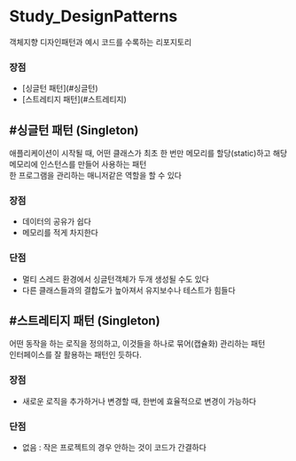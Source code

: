 # Study_DesignPatterns
 객체지향 디자인패턴과 예시 코드를 수록하는 리포지토리
<h3>장점</h3>
<ul>
<li>[싱글턴 패턴](#싱글턴)</li>
<li>[스트레티지 패턴](#스트레티지)</li>
</ul>
 

<h2>#싱글턴 패턴 (Singleton)</h2>
애플리케이션이 시작될 때, 어떤 클래스가 최초 한 번만 메모리를 할당(static)하고 해당 메모리에 인스턴스를 만들어 사용하는 패턴<br>
한 프로그램을 관리하는 매니저같은 역할을 할 수 있다
<h3>장점</h3>
<ul>
<li>데이터의 공유가 쉽다</li>
<li>메모리를 적게 차지한다</li>
</ul>
<h3>단점</h3>
<ul>
<li>멀티 스레드 환경에서 싱글턴객체가 두개 생성될 수도 있다</li>
<li>다른 클래스들과의 결합도가 높아져서 유지보수나 테스트가 힘들다</li>
</ul>

<h2>#스트레티지 패턴 (Singleton)</h2>
어떤 동작을 하는 로직을 정의하고, 이것들을 하나로 묶어(캡슐화) 관리하는 패턴<br>
인터페이스를 잘 활용하는 패턴인 듯하다.
<h3>장점</h3>
<ul>
<li>새로운 로직을 추가하거나 변경할 때, 한번에 효율적으로 변경이 가능하다</li>
</ul>
<h3>단점</h3>
<ul>
<li>없음 : 작은 프로젝트의 경우 안하는 것이 코드가 간결하다</li>
</ul>
